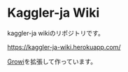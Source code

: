 Kaggler-ja Wiki
==========

kaggler-ja wikiのリポジトリです。

https://kaggler-ja-wiki.herokuapp.com/

[Growi](https://github.com/weseek/growi)を拡張して作っています。

